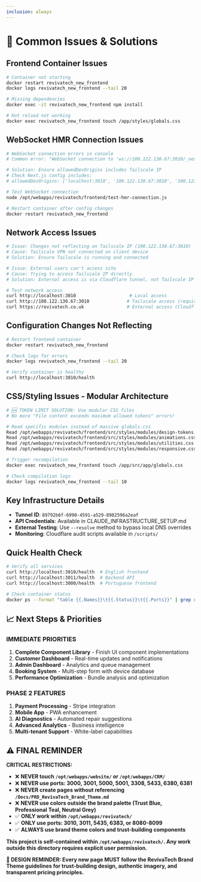 ```yaml
---
inclusion: always
---
```


# 🔧 Common Issues & Solutions

## Frontend Container Issues
```bash
# Container not starting
docker restart revivatech_new_frontend
docker logs revivatech_new_frontend --tail 20

# Missing dependencies
docker exec -it revivatech_new_frontend npm install

# Hot reload not working
docker exec revivatech_new_frontend touch /app/styles/globals.css
```

## WebSocket HMR Connection Issues
```bash
# WebSocket connection errors in console
# Common error: "WebSocket connection to 'ws://100.122.130.67:3010/_next/webpack-hmr' failed"

# Solution: Ensure allowedDevOrigins includes Tailscale IP
# Check Next.js config includes:
# allowedDevOrigins: ['localhost:3010', '100.122.130.67:3010', '100.122.130.67']

# Test WebSocket connection
node /opt/webapps/revivatech/frontend/test-hmr-connection.js

# Restart container after config changes
docker restart revivatech_new_frontend
```

## Network Access Issues
```bash
# Issue: Changes not reflecting on Tailscale IP (100.122.130.67:3010)
# Cause: Tailscale VPN not connected on client device
# Solution: Ensure Tailscale is running and connected

# Issue: External users can't access site
# Cause: Trying to access Tailscale IP directly
# Solution: External access is via Cloudflare tunnel, not Tailscale IP

# Test network access
curl http://localhost:3010                    # Local access
curl http://100.122.130.67:3010              # Tailscale access (requires VPN)
curl https://revivatech.co.uk                # External access (Cloudflare tunnel)
```

## Configuration Changes Not Reflecting
```bash
# Restart frontend container
docker restart revivatech_new_frontend

# Check logs for errors
docker logs revivatech_new_frontend --tail 20

# Verify container is healthy
curl http://localhost:3010/health
```

## CSS/Styling Issues - Modular Architecture
```bash
# 🆕 TOKEN LIMIT SOLUTION: Use modular CSS files
# No more "File content exceeds maximum allowed tokens" errors!

# Read specific modules instead of massive globals.css
Read /opt/webapps/revivatech/frontend/src/styles/modules/design-tokens.css    # Colors, typography, spacing
Read /opt/webapps/revivatech/frontend/src/styles/modules/animations.css      # Keyframes, transitions
Read /opt/webapps/revivatech/frontend/src/styles/modules/utilities.css       # Utility classes
Read /opt/webapps/revivatech/frontend/src/styles/modules/responsive.css      # Mobile optimization

# Trigger recompilation
docker exec revivatech_new_frontend touch /app/src/app/globals.css

# Check compilation logs
docker logs revivatech_new_frontend --tail 10
```

## Key Infrastructure Details
- **Tunnel ID**: `89792b6f-6990-4591-a529-8982596a2eaf`
- **API Credentials**: Available in CLAUDE_INFRASTRUCTURE_SETUP.md
- **External Testing**: Use `--resolve` method to bypass local DNS overrides
- **Monitoring**: Cloudflare audit scripts available in `/scripts/`

## Quick Health Check
```bash
# Verify all services
curl http://localhost:3010/health  # English frontend
curl http://localhost:3011/health  # Backend API
curl http://localhost:3000/health  # Portuguese frontend

# Check container status
docker ps --format "table {{.Names}}\t{{.Status}}\t{{.Ports}}" | grep revivatech
```

## 📈 Next Steps & Priorities

### IMMEDIATE PRIORITIES
1. **Complete Component Library** - Finish UI component implementations
2. **Customer Dashboard** - Real-time updates and notifications
3. **Admin Dashboard** - Analytics and queue management
4. **Booking System** - Multi-step form with device database
5. **Performance Optimization** - Bundle analysis and optimization

### PHASE 2 FEATURES
1. **Payment Processing** - Stripe integration
2. **Mobile App** - PWA enhancement
3. **AI Diagnostics** - Automated repair suggestions
4. **Advanced Analytics** - Business intelligence
5. **Multi-tenant Support** - White-label capabilities

## ⚠️ FINAL REMINDER

**CRITICAL RESTRICTIONS:**
- ❌ **NEVER touch `/opt/webapps/website/` or `/opt/webapps/CRM/`**
- ❌ **NEVER use ports: 3000, 3001, 5000, 5001, 3308, 5433, 6380, 6381**
- ❌ **NEVER create pages without referencing `/Docs/PRD_RevivaTech_Brand_Theme.md`**
- ❌ **NEVER use colors outside the brand palette (Trust Blue, Professional Teal, Neutral Grey)**
- ✅ **ONLY work within `/opt/webapps/revivatech/`**
- ✅ **ONLY use ports: 3010, 3011, 5435, 6383, or 8080-8099**
- ✅ **ALWAYS use brand theme colors and trust-building components**

**This project is self-contained within `/opt/webapps/revivatech/`. Any work outside this directory requires explicit user permission.**

**🎨 DESIGN REMINDER: Every new page MUST follow the RevivaTech Brand Theme guidelines for trust-building design, authentic imagery, and transparent pricing principles.**